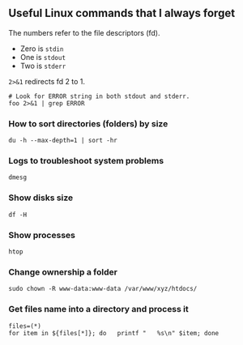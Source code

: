 ## Useful Linux commands that I always forget

The numbers refer to the file descriptors (fd).

-   Zero is `stdin`
-   One is `stdout`
-   Two is `stderr`

`2>&1` redirects fd 2 to 1.
```
# Look for ERROR string in both stdout and stderr.
foo 2>&1 | grep ERROR
```

### How to sort directories (folders) by size    
    du -h --max-depth=1 | sort -hr

### Logs to troubleshoot system problems

    dmesg
### Show disks size

    df -H
### Show processes

    htop
### Change ownership a folder

    sudo chown -R www-data:www-data /var/www/xyz/htdocs/

### Get files name into a directory and process it

    files=(*)
    for item in ${files[*]}; do   printf "   %s\n" $item; done



<!--stackedit_data:
eyJoaXN0b3J5IjpbLTE5NDAxNzQzNzAsMTkzMTExNTg2LC0yMD
kzNjM0NjMzLC0xNDM5OTAzNzEsLTUzMzc0MTcwOF19
-->